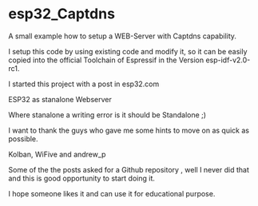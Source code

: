 # esp32_Captdns
A small example how to setup a WEB-Server with Captdns capability.

I setup this code by using existing code and modify it, so it can be easily copied
into the official Toolchain of Espressif in the Version esp-idf-v2.0-rc1.

I started this project with a post in esp32.com 

ESP32 as stanalone Webserver

Where stanalone a writing error is it should be Standalone ;)

I want to thank the guys who gave me some hints to move on as quick as possible.

Kolban, WiFive and andrew_p

Some of the the posts asked for a Github repository , well I never did that and this is good
opportunity to start doing it.

I hope someone likes it and can use it for educational purpose.
